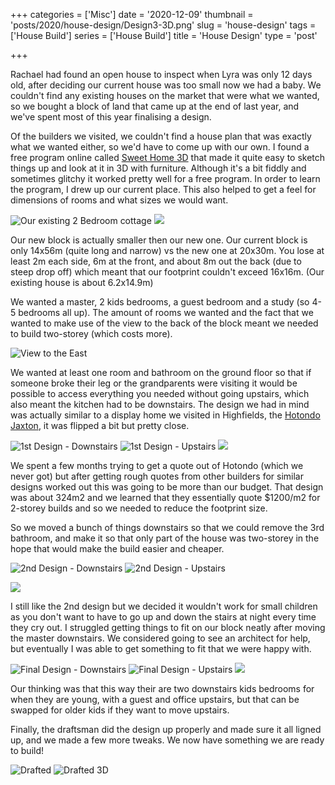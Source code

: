 +++
categories = ['Misc']
date = '2020-12-09'
thumbnail = 'posts/2020/house-design/Design3-3D.png'
slug = 'house-design'
tags = ['House Build']
series = ['House Build']
title = 'House Design'
type = 'post'

+++

Rachael had found an open house to inspect when Lyra was only 12 days old, after deciding our current house was too small now we had a baby. We couldn't find any existing houses on the market that were what we wanted, so we bought a block of land that came up at the end of last year, and we've spent most of this year finalising a design.

Of the builders we visited, we couldn't find a house plan that was exactly what we wanted either, so we'd have to come up with our own. I found a free program online called [Sweet Home 3D](http://www.sweethome3d.com) that made it quite easy to sketch things up and look at it in 3D with furniture. Although it's a bit fiddly and sometimes glitchy it worked pretty well for a free program. In order to learn the program, I drew up our current place. This also helped to get a feel for dimensions of rooms and what sizes we would want.

![](HaigPlan.png "Our existing 2 Bedroom cottage")
![](Haig3D.png)

Our new block is actually smaller then our new one. Our current block is only 14x56m (quite long and narrow) vs the new one at 20x30m. You lose at least 2m each side, 6m at the front, and about 8m out the back (due to steep drop off) which meant that our footprint couldn't exceed 16x16m. (Our existing house is about 6.2x14.9m)

We wanted a master, 2 kids bedrooms, a guest bedroom and a study (so 4-5 bedrooms all up). The amount of rooms we wanted and the fact that we wanted to make use of the view to the back of the block meant we needed to build two-storey (which costs more).

![](block-view.jpg "View to the East")

We wanted at least one room and bathroom on the ground floor so that if someone broke their leg or the grandparents were visiting it would be possible to access everything you needed without going upstairs, which also meant the kitchen had to be downstairs. The design we had in mind was actually similar to a display home we visited in Highfields, the [Hotondo Jaxton](https://hotondo.com.au/display-homes/jaxton-display-highfields/), it was flipped a bit but pretty close.

![](Design1-0.png "1st Design - Downstairs")
![](Design1-1.png "1st Design - Upstairs")
![](Design1-3D.png)

We spent a few months trying to get a quote out of Hotondo (which we never got) but after getting rough quotes from other builders for similar designs worked out this was going to be more than our budget. That design was about 324m2 and we learned that they essentially quote $1200/m2 for 2-storey builds and so we needed to reduce the footprint size.

So we moved a bunch of things downstairs so that we could remove the 3rd bathroom, and make it so that only part of the house was two-storey in the hope that would make the build easier and cheaper.

![](Design2-0.png "2nd Design - Downstairs")
![](Design2-1.png "2nd Design - Upstairs")

![](Design2-3D.png)

I still like the 2nd design but we decided it wouldn't work for small children as you don't want to have to go up and down the stairs at night every time they cry out. I struggled getting things to fit on our block neatly after moving the master downstairs. We considered going to see an architect for help, but eventually I was able to get something to fit that we were happy with.

![](Design3-0.png "Final Design - Downstairs")
![](Design3-1.png "Final Design - Upstairs")
![](Design3-3D.png)

Our thinking was that this way their are two downstairs kids bedrooms for when they are young, with a guest and office upstairs, but that can be swapped for older kids if they want to move upstairs.

Finally, the draftsman did the design up properly and made sure it all ligned up, and we made a few more tweaks. We now have something we are ready to build!

![](Drafted.png "Drafted")
![](Drafted-3D.png "Drafted 3D")
